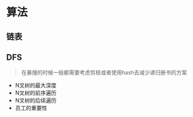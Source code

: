 # 算法

## 链表


## DFS
> 在暴搜的时候一般都需要考虑剪枝或者使用hash去减少递归册书的方案

-  N叉树的最大深度
-  N叉树的前序遍历
-  N叉树的后续遍历
-  员工的重要性